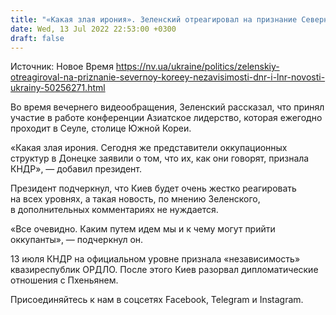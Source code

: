 ```yaml
---
title: "«Какая злая ирония». Зеленский отреагировал на признание Северной Кореей «независимости» ОРДЛО"
date: Wed, 13 Jul 2022 22:53:00 +0300
draft: false
---
```

Источник: Новое Время https://nv.ua/ukraine/politics/zelenskiy-otreagiroval-na-priznanie-severnoy-koreey-nezavisimosti-dnr-i-lnr-novosti-ukrainy-50256271.html


 Во время вечернего видеообращения, Зеленский рассказал, что принял участие в работе конференции Азиатское лидерство, которая ежегодно проходит в Сеуле, столице Южной Кореи.

«Какая злая ирония. Сегодня же представители оккупационных структур в Донецке заявили о том, что их, как они говорят, признала КНДР», — добавил президент. 

Президент подчеркнул, что Киев будет очень жестко реагировать на всех уровнях, а такая новость, по мнению Зеленского, в дополнительных комментариях не нуждается. 

«Все очевидно. Каким путем идем мы и к чему могут прийти оккупанты», — подчеркнул он.

13 июля КНДР на официальном уровне признала «независимость» квазиреспублик ОРДЛО. После этого Киев разорвал дипломатические отношения с Пхеньянем.

Присоединяйтесь к нам в соцсетях Facebook, Telegram и Instagram.
